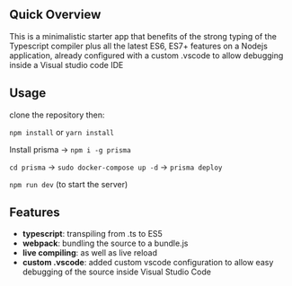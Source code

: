 ## Quick Overview

This is a minimalistic starter app that benefits of the strong typing of the Typescript compiler plus all the latest ES6, ES7+ features
on a Nodejs application, already configured with a custom .vscode to allow debugging inside a Visual studio code IDE

## Usage

clone the repository then:

`npm install` or `yarn install`

Install prisma -> `npm i -g prisma`

`cd prisma` -> `sudo docker-compose up -d` -> `prisma deploy`

`npm run dev` (to start the server)

## Features

- **typescript**: transpiling from .ts to ES5
- **webpack**: bundling the source to a bundle.js
- **live compiling**: as well as live reload 
- **custom .vscode**: added custom vscode configuration to allow easy debugging of the source inside Visual Studio Code




